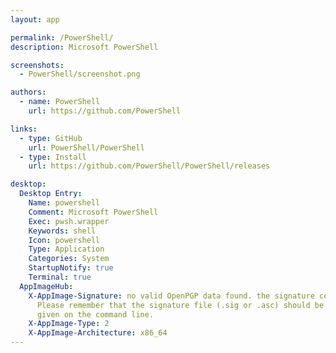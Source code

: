 ```yaml
---
layout: app

permalink: /PowerShell/
description: Microsoft PowerShell

screenshots:
  - PowerShell/screenshot.png

authors:
  - name: PowerShell
    url: https://github.com/PowerShell

links:
  - type: GitHub
    url: PowerShell/PowerShell
  - type: Install
    url: https://github.com/PowerShell/PowerShell/releases

desktop:
  Desktop Entry:
    Name: powershell
    Comment: Microsoft PowerShell
    Exec: pwsh.wrapper
    Keywords: shell
    Icon: powershell
    Type: Application
    Categories: System
    StartupNotify: true
    Terminal: true
  AppImageHub:
    X-AppImage-Signature: no valid OpenPGP data found. the signature could not be verified.
      Please remember that the signature file (.sig or .asc) should be the first file
      given on the command line.
    X-AppImage-Type: 2
    X-AppImage-Architecture: x86_64
---
```

